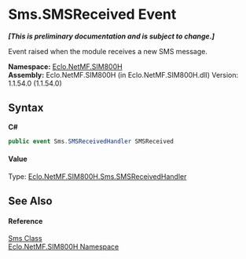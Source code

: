 # Sms.SMSReceived Event
 _**\[This is preliminary documentation and is subject to change.\]**_

Event raised when the module receives a new SMS message.

**Namespace:**&nbsp;<a href="N_Eclo_NetMF_SIM800H">Eclo.NetMF.SIM800H</a><br />**Assembly:**&nbsp;Eclo.NetMF.SIM800H (in Eclo.NetMF.SIM800H.dll) Version: 1.1.54.0 (1.1.54.0)

## Syntax

**C#**<br />
``` C#
public event Sms.SMSReceivedHandler SMSReceived
```


#### Value
Type: <a href="T_Eclo_NetMF_SIM800H_Sms_SMSReceivedHandler">Eclo.NetMF.SIM800H.Sms.SMSReceivedHandler</a>

## See Also


#### Reference
<a href="T_Eclo_NetMF_SIM800H_Sms">Sms Class</a><br /><a href="N_Eclo_NetMF_SIM800H">Eclo.NetMF.SIM800H Namespace</a><br />